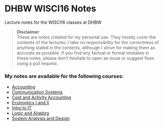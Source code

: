 # DHBW WISCI16 Notes

Lecture notes for the WISCI16 classes at DHBW

> **Disclaimer**  
> These are notes created for my personal use. They mostly cover the contents of the lectures. I take no responsibility for the correctness of anything stated in the contents, although I strive for making them as accurate as possible. If you find any factual or formal mistakes in these notes, please don't hesitate to open an issue or suggest fixes using a pull request.

### My notes are available for the following courses:

* [Accounting](https://rawgit.com/bKiraly/DHBW_WISCI16_Notes/new_no/HTML/Accounting.html)
* [Communication Systems](https://rawgit.com/bKiraly/DHBW_WISCI16_Notes/new_no/HTML/Communication%20Systems.html)
* [Cost and Activity Accounting](https://rawgit.com/bKiraly/DHBW_WISCI16_Notes/new_no/HTML/Cost%20and%20Activity%20Accounting.html)
* [Economics I and II](https://rawgit.com/bKiraly/DHBW_WISCI16_Notes/new_no/HTML/Econ.html)
* [Intro to IT](https://rawgit.com/bKiraly/DHBW_WISCI16_Notes/new_no/HTML/Intro%20to%20IT.html)
* [Logic and Algebra](https://rawgit.com/bKiraly/DHBW_WISCI16_Notes/new_no/HTML/Logic%20and%20Algebra.html)
* [System Analysis and Design](https://rawgit.com/bKiraly/DHBW_WISCI16_Notes/new_no/HTML/System%20Analysis%20and%20Design.html)

